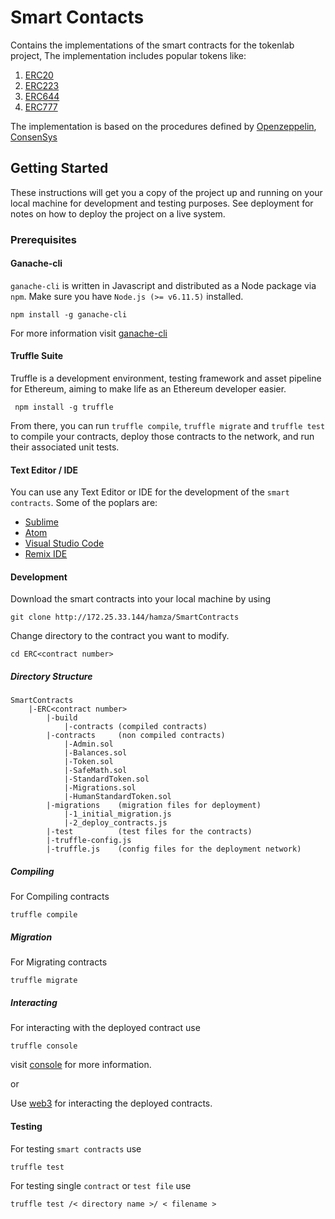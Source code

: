 # Smart Contacts
Contains the implementations of the smart contracts for the tokenlab project, The implementation includes popular tokens like:  

1. [ERC20](https://github.com/ethereum/EIPs/blob/master/EIPS/eip-20.md)
2. [ERC223](https://github.com/ethereum/EIPs/issues/223)
3. [ERC644](https://github.com/ethereum/EIPs/issues/644)
4. [ERC777](https://github.com/ethereum/eips/issues/777)

The implementation is based on the procedures defined by [Openzeppelin](https://github.com/OpenZeppelin), [ConsenSys](https://github.com/ConsenSys)

## Getting Started
These instructions will get you a copy of the project up and running on your local machine for development and testing purposes. See deployment for notes on how to deploy the project on a live system.  

### Prerequisites
#### Ganache-cli
`ganache-cli` is written in Javascript and distributed as a Node package via `npm`. Make sure you have `Node.js (>= v6.11.5)` installed.
```
npm install -g ganache-cli
```
For more information visit [ganache-cli](https://github.com/trufflesuite/ganache-cli)

#### Truffle Suite
Truffle is a development environment, testing framework and asset pipeline for Ethereum, aiming to make life as an Ethereum developer easier.
```
 npm install -g truffle
 ```

 From there, you can run `truffle compile`, `truffle migrate` and `truffle test` to compile your contracts, deploy those contracts to the network, and run their associated unit tests.

#### Text Editor / IDE
You can use any Text Editor or IDE for the development of the `smart contracts`. Some of the poplars are:
* [Sublime](https://www.sublimetext.com/)
* [Atom](https://atom.io/)
* [Visual Studio Code](https://code.visualstudio.com/)
* [Remix IDE](http://remix.ethereum.org)

#### Development
Download the smart contracts into your local machine by using  
 
``
git clone http://172.25.33.144/hamza/SmartContracts
``

Change directory to the contract you want to modify.

``cd ERC<contract number>
``

##### Directory Structure
```
SmartContracts
	|-ERC<contract number>
		|-build
			|-contracts (compiled contracts)
		|-contracts		(non compiled contracts)
			|-Admin.sol
			|-Balances.sol
			|-Token.sol
			|-SafeMath.sol
			|-StandardToken.sol
			|-Migrations.sol
			|-HumanStandardToken.sol
		|-migrations	(migration files for deployment)
			|-1_initial_migration.js
			|-2_deploy_contracts.js
		|-test			(test files for the contracts)
		|-truffle-config.js
		|-truffle.js	(config files for the deployment network)
```

##### Compiling
For Compiling contracts 

``
truffle compile
``

##### Migration 
For Migrating contracts

``
truffle migrate
``

##### Interacting 
For interacting with the deployed contract use 

``
truffle console
``

visit [console](https://truffleframework.com/docs/getting_started/console) for more information.

or 

Use [web3](https://github.com/ethereum/web3.js/)  for interacting the deployed contracts.

#### Testing 
For testing `smart contracts` use 

``
truffle test
``

For testing single `contract` or `test file` use

``
truffle test /< directory name >/ < filename > 
``

